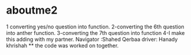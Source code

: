 # aboutme2
1 converting  yes/no question into function.
  2-converting the 6th question into anther function.
  3-converting the 7th question into function
  4-I make this adding with my partner.
    Navigator :Shahed Qerbaa
    driver:  Hanady khrishah
   ** the code was worked on together.